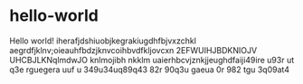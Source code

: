 # hello-world
Hello world!
iherafjdshiuobjkegrakiugdhfbjvxzchkl
aegrdfjklnv;oieauhfbdzjknvcoihbvdfkljovcxn 
2EFWUIHJBDKNIOJV UHCBJLKNqlmdwJO knlmojibh nkklm
uaierhbcvjznkjjeughdfaiji49ire u93r ut q3e rguegera
uuf u 349u34uq89q43 82r 90q3u gaeua 0r 982   tgu 3q09at4
